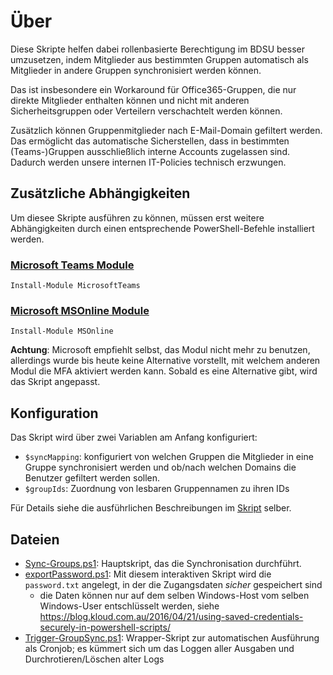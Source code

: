 # Über
Diese Skripte helfen dabei rollenbasierte Berechtigung im BDSU besser
umzusetzen, indem Mitglieder aus bestimmten Gruppen automatisch als Mitglieder
in andere Gruppen synchronisiert werden können.

Das ist insbesondere ein Workaround für Office365-Gruppen, die nur direkte
Mitglieder enthalten können und nicht mit anderen Sicherheitsgruppen oder
Verteilern verschachtelt werden können.

Zusätzlich können Gruppenmitglieder nach E-Mail-Domain gefiltert werden. Das
ermöglicht das automatische Sicherstellen, dass in bestimmten (Teams-)Gruppen
ausschließlich interne Accounts zugelassen sind.
Dadurch werden unsere internen IT-Policies technisch erzwungen.

## Zusätzliche Abhängigkeiten
Um diesee Skripte ausführen zu können, müssen erst weitere Abhängigkeiten
durch einen entsprechende PowerShell-Befehle installiert werden.

### [Microsoft Teams Module](https://docs.microsoft.com/de-de/microsoftteams/teams-powershell-overview)
```pwsh
Install-Module MicrosoftTeams
```
### [Microsoft MSOnline Module](https://docs.microsoft.com/en-us/powershell/azure/active-directory/overview?view=azureadps-1.0&preserve_view=true)
```pwsh
Install-Module MSOnline
```
**Achtung**: Microsoft empfiehlt selbst, das Modul nicht mehr zu benutzen, allerdings wurde bis heute keine Alternative vorstellt, mit welchem anderen Modul die MFA aktiviert werden kann. Sobald es eine Alternative gibt, wird das Skript angepasst.

## Konfiguration
Das Skript wird über zwei Variablen am Anfang konfiguriert:
- `$syncMapping`: konfiguriert von welchen Gruppen die Mitglieder in eine Gruppe
  synchronisiert werden und ob/nach welchen Domains die Benutzer gefiltert
  werden sollen.
- `$groupIds`: Zuordnung von lesbaren Gruppennamen zu ihren IDs

Für Details siehe die ausführlichen Beschreibungen im [Skript](Sync-Groups.ps1)
selber.

## Dateien
- [Sync-Groups.ps1](Sync-Groups.ps1): Hauptskript, das die Synchronisation durchführt.
- [exportPassword.ps1](exportPassword.ps1): Mit diesem interaktiven Skript wird
  die `password.txt` angelegt, in der die Zugangsdaten _sicher_ gespeichert sind
  - die Daten können nur auf dem selben Windows-Host vom selben Windows-User
  entschlüsselt werden, siehe
  https://blog.kloud.com.au/2016/04/21/using-saved-credentials-securely-in-powershell-scripts/
- [Trigger-GroupSync.ps1](Trigger-GroupSync.ps1): Wrapper-Skript zur
  automatischen Ausführung als Cronjob; es kümmert sich um das Loggen aller
  Ausgaben und Durchrotieren/Löschen alter Logs
